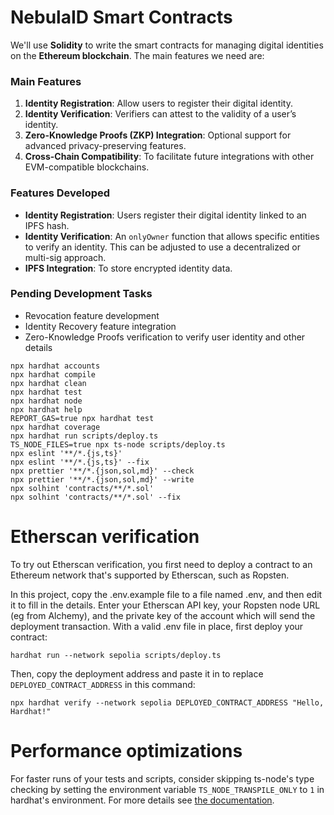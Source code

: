 # NebulaID Smart Contracts

We'll use **Solidity** to write the smart contracts for managing digital identities on the **Ethereum blockchain**. The main features we need are:

### Main Features

1. **Identity Registration**: Allow users to register their digital identity.
2. **Identity Verification**: Verifiers can attest to the validity of a user’s identity.
3. **Zero-Knowledge Proofs (ZKP) Integration**: Optional support for advanced privacy-preserving features.
4. **Cross-Chain Compatibility**: To facilitate future integrations with other EVM-compatible blockchains.

### Features Developed

- **Identity Registration**: Users register their digital identity linked to an IPFS hash.
- **Identity Verification**: An `onlyOwner` function that allows specific entities to verify an identity. This can be adjusted to use a decentralized or multi-sig approach.
- **IPFS Integration**: To store encrypted identity data.

### Pending Development Tasks

- Revocation feature development
- Identity Recovery feature integration
- Zero-Knowledge Proofs verification to verify user identity and other details

```shell
npx hardhat accounts
npx hardhat compile
npx hardhat clean
npx hardhat test
npx hardhat node
npx hardhat help
REPORT_GAS=true npx hardhat test
npx hardhat coverage
npx hardhat run scripts/deploy.ts
TS_NODE_FILES=true npx ts-node scripts/deploy.ts
npx eslint '**/*.{js,ts}'
npx eslint '**/*.{js,ts}' --fix
npx prettier '**/*.{json,sol,md}' --check
npx prettier '**/*.{json,sol,md}' --write
npx solhint 'contracts/**/*.sol'
npx solhint 'contracts/**/*.sol' --fix
```

# Etherscan verification

To try out Etherscan verification, you first need to deploy a contract to an Ethereum network that's supported by Etherscan, such as Ropsten.

In this project, copy the .env.example file to a file named .env, and then edit it to fill in the details. Enter your Etherscan API key, your Ropsten node URL (eg from Alchemy), and the private key of the account which will send the deployment transaction. With a valid .env file in place, first deploy your contract:

```shell
hardhat run --network sepolia scripts/deploy.ts
```

Then, copy the deployment address and paste it in to replace `DEPLOYED_CONTRACT_ADDRESS` in this command:

```shell
npx hardhat verify --network sepolia DEPLOYED_CONTRACT_ADDRESS "Hello, Hardhat!"
```

# Performance optimizations

For faster runs of your tests and scripts, consider skipping ts-node's type checking by setting the environment variable `TS_NODE_TRANSPILE_ONLY` to `1` in hardhat's environment. For more details see [the documentation](https://hardhat.org/guides/typescript.html#performance-optimizations).
